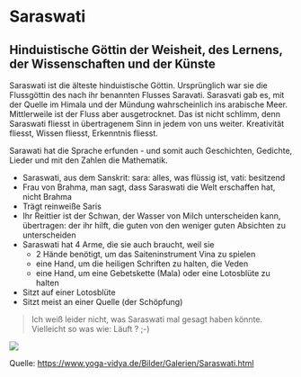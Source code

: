 # Saraswati

## Hinduistische Göttin der Weisheit, des Lernens, der Wissenschaften und der Künste


Saraswati ist die älteste hinduistische Göttin. Ursprünglich war sie die Flussgöttin des nach ihr benannten Flusses Saravati.
Sarasvati gab es, mit der Quelle im Himala und der Mündung wahrscheinlich ins arabische Meer. Mittlerweile ist der Fluss aber ausgetrocknet. 
Das ist nicht schlimm, denn Saraswati fliesst in übertragenem Sinn in jedem von uns weiter. 
Kreativität fliesst, Wissen fliesst, Erkenntnis fliesst.

Sarawati hat die Sprache erfunden - und somit auch Geschichten, Gedichte, Lieder und mit den Zahlen die Mathematik.


* Saraswati, aus dem Sanskrit: sara: alles, was flüssig ist, vati: besitzend
* Frau von Brahma, man sagt, dass Saraswati die Welt erschaffen hat, nicht Brahma
* Trägt reinweiße Saris
* Ihr Reittier ist der Schwan, der Wasser von Milch unterscheiden kann, übertragen: der ihr hilft, die guten von den weniger guten Absichten zu unterscheiden
* Saraswati hat 4 Arme, die sie auch braucht, weil sie 
  * 2 Hände benötigt, um das Saiteninstrument Vina zu spielen
  * eine Hand, um die heiligen Schriften zu halten, die Veden
  * eine Hand, um eine Gebetskette (Mala) oder eine Lotosblüte zu halten
* Sitzt auf einer Lotosblüte
* Sitzt meist an einer Quelle (der Schöpfung)



> Ich weiß leider nicht, was Saraswati mal gesagt haben könnte. 
> Vielleicht so was wie: Läuft
> ?
> ;-)




<img src="https://www.yoga-vidya.de/Bilder/Galerien/sarasvati.jpg"/> 

Quelle: https://www.yoga-vidya.de/Bilder/Galerien/Saraswati.html